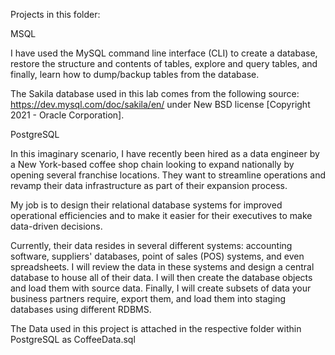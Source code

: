 Projects in this folder:

MSQL

I have used the MySQL command line interface (CLI) to create a database, restore the structure and contents of tables, explore and query tables, and finally, learn how to dump/backup tables from the database.

The Sakila database used in this lab comes from the following source: https://dev.mysql.com/doc/sakila/en/ under New BSD license [Copyright 2021 - Oracle Corporation].

PostgreSQL

In this imaginary scenario, I have recently been hired as a data engineer by a New York-based coffee shop chain looking to expand nationally by opening several franchise locations. They want to streamline operations and revamp their data infrastructure as part of their expansion process.

My job is to design their relational database systems for improved operational efficiencies and to make it easier for their executives to make data-driven decisions.

Currently, their data resides in several different systems: accounting software, suppliers' databases, point of sales (POS) systems, and even spreadsheets. I will review the data in these systems and design a central database to house all of their data. I will then create the database objects and load them with source data. Finally, I will create subsets of data your business partners require, export them, and load them into staging databases using different RDBMS.

The Data used in this project is attached in the respective folder within PostgreSQL as CoffeeData.sql 



